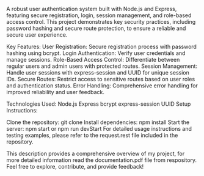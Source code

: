 A robust user authentication system built with Node.js and Express, featuring secure registration, login, session management, and role-based access control. This project demonstrates key security practices, including password hashing and secure route protection, to ensure a reliable and secure user experience.

Key Features:
User Registration: Secure registration process with password hashing using bcrypt.
Login Authentication: Verify user credentials and manage sessions.
Role-Based Access Control: Differentiate between regular users and admin users with protected routes.
Session Management: Handle user sessions with express-session and UUID for unique session IDs.
Secure Routes: Restrict access to sensitive routes based on user roles and authentication status.
Error Handling: Comprehensive error handling for improved reliability and user feedback.

Technologies Used:
Node.js
Express
bcrypt
express-session
UUID
Setup Instructions:

Clone the repository: git clone <repository-url>
Install dependencies: npm install
Start the server: npm start or npm run devStart
For detailed usage instructions and testing examples, please refer to the request.rest file included in the repository.

This description provides a comprehensive overview of my project, for more detailed information read the documentation.pdf file from respository.
Feel free to explore, contribute, and provide feedback!
